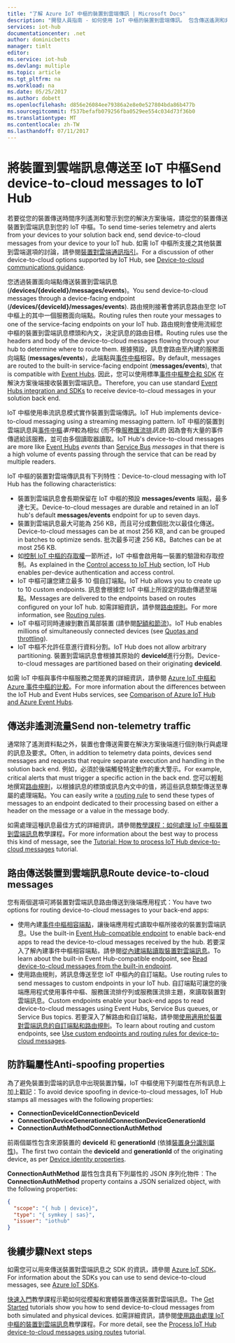 ```yaml
---
title: "了解 Azure IoT 中樞的裝置到雲端傳訊 | Microsoft Docs"
description: "開發人員指南 - 如何使用 IoT 中樞的裝置到雲端傳訊。 包含傳送遙測和非遙測資料，以及使用路由來傳遞訊息的相關資訊。"
services: iot-hub
documentationcenter: .net
author: dominicbetts
manager: timlt
editor: 
ms.service: iot-hub
ms.devlang: multiple
ms.topic: article
ms.tgt_pltfrm: na
ms.workload: na
ms.date: 05/25/2017
ms.author: dobett
ms.openlocfilehash: d856e26084ee79386a2e8e0e527804bda86b477b
ms.sourcegitcommit: f537befafb079256fba0529ee554c034d73f36b0
ms.translationtype: MT
ms.contentlocale: zh-TW
ms.lasthandoff: 07/11/2017
---
```

# <a name="send-device-to-cloud-messages-to-iot-hub"></a><span data-ttu-id="a4158-104">將裝置到雲端訊息傳送至 IoT 中樞</span><span class="sxs-lookup"><span data-stu-id="a4158-104">Send device-to-cloud messages to IoT Hub</span></span>

<span data-ttu-id="a4158-105">若要從您的裝置傳送時間序列遙測和警示到您的解決方案後端，請從您的裝置傳送裝置到雲端訊息到您的 IoT 中樞。</span><span class="sxs-lookup"><span data-stu-id="a4158-105">To send time-series telemetry and alerts from your devices to your solution back end, send device-to-cloud messages from your device to your IoT hub.</span></span> <span data-ttu-id="a4158-106">如需 IoT 中樞所支援之其他裝置到雲端選項的討論，請參閱[裝置對雲端通訊指引][lnk-d2c-guidance]。</span><span class="sxs-lookup"><span data-stu-id="a4158-106">For a discussion of other device-to-cloud options supported by IoT Hub, see [Device-to-cloud communications guidance][lnk-d2c-guidance].</span></span>

<span data-ttu-id="a4158-107">您透過裝置面向端點傳送裝置到雲端訊息 (**/devices/{deviceId}/messages/events**)。</span><span class="sxs-lookup"><span data-stu-id="a4158-107">You send device-to-cloud messages through a device-facing endpoint (**/devices/{deviceId}/messages/events**).</span></span> <span data-ttu-id="a4158-108">路由規則接著會將訊息路由至您 IoT 中樞上的其中一個服務面向端點。</span><span class="sxs-lookup"><span data-stu-id="a4158-108">Routing rules then route your messages to one of the service-facing endpoints on your IoT hub.</span></span> <span data-ttu-id="a4158-109">路由規則會使用流經您中樞的裝置到雲端訊息標頭和內文，決定訊息的路由目標。</span><span class="sxs-lookup"><span data-stu-id="a4158-109">Routing rules use the headers and body of the device-to-cloud messages flowing through your hub to determine where to route them.</span></span> <span data-ttu-id="a4158-110">根據預設，訊息會路由至內建的服務面向端點 (**messages/events**)，此端點與[事件中樞][lnk-event-hubs]相容。</span><span class="sxs-lookup"><span data-stu-id="a4158-110">By default, messages are routed to the built-in service-facing endpoint (**messages/events**), that is compatible with [Event Hubs][lnk-event-hubs].</span></span> <span data-ttu-id="a4158-111">因此，您可以使用標準[事件中樞整合和 SDK][lnk-compatible-endpoint] 在解決方案後端接收裝置到雲端訊息。</span><span class="sxs-lookup"><span data-stu-id="a4158-111">Therefore, you can use standard [Event Hubs integration and SDKs][lnk-compatible-endpoint] to receive device-to-cloud messages in your solution back end.</span></span>

<span data-ttu-id="a4158-112">IoT 中樞使用串流訊息模式實作裝置到雲端傳訊。</span><span class="sxs-lookup"><span data-stu-id="a4158-112">IoT Hub implements device-to-cloud messaging using a streaming messaging pattern.</span></span> <span data-ttu-id="a4158-113">IoT 中樞的裝置到雲端訊息與[事件中樞][lnk-event-hubs]*事件*較為相似 (而不像[服務匯流排][lnk-servicebus]*訊息*) 因為會有大量的事件傳遞給該服務，並可由多個讀取器讀取。</span><span class="sxs-lookup"><span data-stu-id="a4158-113">IoT Hub's device-to-cloud messages are more like [Event Hubs][lnk-event-hubs] *events* than [Service Bus][lnk-servicebus] *messages* in that there is a high volume of events passing through the service that can be read by multiple readers.</span></span>

<span data-ttu-id="a4158-114">IoT 中樞的裝置對雲端傳訊具有下列特性：</span><span class="sxs-lookup"><span data-stu-id="a4158-114">Device-to-cloud messaging with IoT Hub has the following characteristics:</span></span>

* <span data-ttu-id="a4158-115">裝置到雲端訊息會長期保留在 IoT 中樞的預設 **messages/events** 端點，最多達七天。</span><span class="sxs-lookup"><span data-stu-id="a4158-115">Device-to-cloud messages are durable and retained in an IoT hub's default **messages/events** endpoint for up to seven days.</span></span>
* <span data-ttu-id="a4158-116">裝置到雲端訊息最大可能為 256 KB，而且可分成數個批次以最佳化傳送。</span><span class="sxs-lookup"><span data-stu-id="a4158-116">Device-to-cloud messages can be at most 256 KB, and can be grouped in batches to optimize sends.</span></span> <span data-ttu-id="a4158-117">批次最多可達 256 KB。</span><span class="sxs-lookup"><span data-stu-id="a4158-117">Batches can be at most 256 KB.</span></span>
* <span data-ttu-id="a4158-118">如[控制 IoT 中樞的存取權][lnk-devguide-security]一節所述，IoT 中樞會啟用每一裝置的驗證和存取控制。</span><span class="sxs-lookup"><span data-stu-id="a4158-118">As explained in the [Control access to IoT Hub][lnk-devguide-security] section, IoT Hub enables per-device authentication and access control.</span></span>
* <span data-ttu-id="a4158-119">IoT 中樞可讓您建立最多 10 個自訂端點。</span><span class="sxs-lookup"><span data-stu-id="a4158-119">IoT Hub allows you to create up to 10 custom endpoints.</span></span> <span data-ttu-id="a4158-120">訊息會根據您 IoT 中樞上所設定的路由傳遞至端點。</span><span class="sxs-lookup"><span data-stu-id="a4158-120">Messages are delivered to the endpoints based on routes configured on your IoT hub.</span></span> <span data-ttu-id="a4158-121">如需詳細資訊，請參閱[路由規則](#routing-rules)。</span><span class="sxs-lookup"><span data-stu-id="a4158-121">For more information, see [Routing rules](#routing-rules).</span></span>
* <span data-ttu-id="a4158-122">IoT 中樞可同時連線到數百萬部裝置 (請參閱[配額和節流][lnk-quotas])。</span><span class="sxs-lookup"><span data-stu-id="a4158-122">IoT Hub enables millions of simultaneously connected devices (see [Quotas and throttling][lnk-quotas]).</span></span>
* <span data-ttu-id="a4158-123">IoT 中樞不允許任意進行資料分割。</span><span class="sxs-lookup"><span data-stu-id="a4158-123">IoT Hub does not allow arbitrary partitioning.</span></span> <span data-ttu-id="a4158-124">裝置到雲端訊息會根據其原始的 **deviceId**進行分割。</span><span class="sxs-lookup"><span data-stu-id="a4158-124">Device-to-cloud messages are partitioned based on their originating **deviceId**.</span></span>

<span data-ttu-id="a4158-125">如需 IoT 中樞與事件中樞服務之間差異的詳細資訊，請參閱 [Azure IoT 中樞和 Azure 事件中樞的比較][lnk-comparison]。</span><span class="sxs-lookup"><span data-stu-id="a4158-125">For more information about the differences between the IoT Hub and Event Hubs services, see [Comparison of Azure IoT Hub and Azure Event Hubs][lnk-comparison].</span></span>

## <a name="send-non-telemetry-traffic"></a><span data-ttu-id="a4158-126">傳送非遙測流量</span><span class="sxs-lookup"><span data-stu-id="a4158-126">Send non-telemetry traffic</span></span>

<span data-ttu-id="a4158-127">通常除了遙測資料點之外，裝置也會傳送需要在解決方案後端進行個別執行與處理的訊息及要求。</span><span class="sxs-lookup"><span data-stu-id="a4158-127">Often, in addition to telemetry data points, devices send messages and requests that require separate execution and handling in the solution back end.</span></span> <span data-ttu-id="a4158-128">例如，必須於後端觸發特定動作的重大警示。</span><span class="sxs-lookup"><span data-stu-id="a4158-128">For example, critical alerts that must trigger a specific action in the back end.</span></span> <span data-ttu-id="a4158-129">您可以輕鬆地撰寫[路由規則][lnk-devguide-custom]，以根據訊息的標頭或訊息內文中的值，將這些訊息類型傳送至專屬的處理端點。</span><span class="sxs-lookup"><span data-stu-id="a4158-129">You can easily write a [routing rule][lnk-devguide-custom] to send these types of messages to an endpoint dedicated to their processing based on either a header on the message or a value in the message body.</span></span>

<span data-ttu-id="a4158-130">如需處理這種訊息最佳方式的詳細資訊，請參閱[教學課程：如何處理 IoT 中樞裝置到雲端訊息][lnk-d2c-tutorial]教學課程。</span><span class="sxs-lookup"><span data-stu-id="a4158-130">For more information about the best way to process this kind of message, see the [Tutorial: How to process IoT Hub device-to-cloud messages][lnk-d2c-tutorial] tutorial.</span></span>

## <a name="route-device-to-cloud-messages"></a><span data-ttu-id="a4158-131">路由傳送裝置到雲端訊息</span><span class="sxs-lookup"><span data-stu-id="a4158-131">Route device-to-cloud messages</span></span>

<span data-ttu-id="a4158-132">您有兩個選項可將裝置對雲端訊息路由傳送到後端應用程式：</span><span class="sxs-lookup"><span data-stu-id="a4158-132">You have two options for routing device-to-cloud messages to your back-end apps:</span></span>

* <span data-ttu-id="a4158-133">使用內建[事件中樞相容端點][lnk-compatible-endpoint]，讓後端應用程式讀取中樞所接收的裝置到雲端訊息。</span><span class="sxs-lookup"><span data-stu-id="a4158-133">Use the built-in [Event Hub-compatible endpoint][lnk-compatible-endpoint] to enable back-end apps to read the device-to-cloud messages received by the hub.</span></span> <span data-ttu-id="a4158-134">若要深入了解內建事件中樞相容端點，請參閱[從內建端點讀取裝置對雲端訊息][lnk-devguide-builtin]。</span><span class="sxs-lookup"><span data-stu-id="a4158-134">To learn about the built-in Event Hub-compatible endpoint, see [Read device-to-cloud messages from the built-in endpoint][lnk-devguide-builtin].</span></span>
* <span data-ttu-id="a4158-135">使用路由規則，將訊息傳送至您 IoT 中樞內的自訂端點。</span><span class="sxs-lookup"><span data-stu-id="a4158-135">Use routing rules to send messages to custom endpoints in your IoT hub.</span></span> <span data-ttu-id="a4158-136">自訂端點可讓您的後端應用程式使用事件中樞、服務匯流排佇列或服務匯流排主題，來讀取裝置對雲端訊息。</span><span class="sxs-lookup"><span data-stu-id="a4158-136">Custom endpoints enable your back-end apps to read device-to-cloud messages using Event Hubs, Service Bus queues, or Service Bus topics.</span></span> <span data-ttu-id="a4158-137">若要深入了解路由和自訂端點，請參閱[使用適用於裝置對雲端訊息的自訂端點和路由規則][lnk-devguide-custom]。</span><span class="sxs-lookup"><span data-stu-id="a4158-137">To learn about routing and custom endpoints, see [Use custom endpoints and routing rules for device-to-cloud messages][lnk-devguide-custom].</span></span>

## <a name="anti-spoofing-properties"></a><span data-ttu-id="a4158-138">防詐騙屬性</span><span class="sxs-lookup"><span data-stu-id="a4158-138">Anti-spoofing properties</span></span>

<span data-ttu-id="a4158-139">為了避免裝置到雲端的訊息中出現裝置詐騙，IoT 中樞使用下列屬性在所有訊息上加上戳記：</span><span class="sxs-lookup"><span data-stu-id="a4158-139">To avoid device spoofing in device-to-cloud messages, IoT Hub stamps all messages with the following properties:</span></span>

* <span data-ttu-id="a4158-140">**ConnectionDeviceId**</span><span class="sxs-lookup"><span data-stu-id="a4158-140">**ConnectionDeviceId**</span></span>
* <span data-ttu-id="a4158-141">**ConnectionDeviceGenerationId**</span><span class="sxs-lookup"><span data-stu-id="a4158-141">**ConnectionDeviceGenerationId**</span></span>
* <span data-ttu-id="a4158-142">**ConnectionAuthMethod**</span><span class="sxs-lookup"><span data-stu-id="a4158-142">**ConnectionAuthMethod**</span></span>

<span data-ttu-id="a4158-143">前兩個屬性包含來源裝置的 **deviceId** 和 **generationId** (依據[裝置身分識別屬性][lnk-device-properties])。</span><span class="sxs-lookup"><span data-stu-id="a4158-143">The first two contain the **deviceId** and **generationId** of the originating device, as per [Device identity properties][lnk-device-properties].</span></span>

<span data-ttu-id="a4158-144">**ConnectionAuthMethod** 屬性包含具有下列屬性的 JSON 序列化物件︰</span><span class="sxs-lookup"><span data-stu-id="a4158-144">The **ConnectionAuthMethod** property contains a JSON serialized object, with the following properties:</span></span>

```json
{
  "scope": "{ hub | device}",
  "type": "{ symkey | sas}",
  "issuer": "iothub"
}
```

## <a name="next-steps"></a><span data-ttu-id="a4158-145">後續步驟</span><span class="sxs-lookup"><span data-stu-id="a4158-145">Next steps</span></span>

<span data-ttu-id="a4158-146">如需您可以用來傳送裝置對雲端訊息之 SDK 的資訊，請參閱 [Azure IoT SDK][lnk-sdks]。</span><span class="sxs-lookup"><span data-stu-id="a4158-146">For information about the SDKs you can use to send device-to-cloud messages, see [Azure IoT SDKs][lnk-sdks].</span></span>

<span data-ttu-id="a4158-147">[快速入門][lnk-get-started]教學課程示範如何從模擬和實體裝置傳送裝置對雲端訊息。</span><span class="sxs-lookup"><span data-stu-id="a4158-147">The [Get Started][lnk-get-started] tutorials show you how to send device-to-cloud messages from both simulated and physical devices.</span></span> <span data-ttu-id="a4158-148">如需詳細資訊，請參閱[使用路由處理 IoT 中樞的裝置到雲端訊息][lnk-d2c-tutorial]教學課程。</span><span class="sxs-lookup"><span data-stu-id="a4158-148">For more detail, see the [Process IoT Hub device-to-cloud messages using routes][lnk-d2c-tutorial] tutorial.</span></span>

[lnk-devguide-builtin]: iot-hub-devguide-messages-read-builtin.md
[lnk-devguide-custom]: iot-hub-devguide-messages-read-custom.md
[lnk-comparison]: iot-hub-compare-event-hubs.md
[lnk-d2c-guidance]: iot-hub-devguide-d2c-guidance.md
[lnk-get-started]: iot-hub-get-started.md

[lnk-event-hubs]: http://azure.microsoft.com/documentation/services/event-hubs/
[lnk-servicebus]: http://azure.microsoft.com/documentation/services/service-bus/
[lnk-quotas]: iot-hub-devguide-quotas-throttling.md
[lnk-sdks]: iot-hub-devguide-sdks.md
[lnk-compatible-endpoint]: iot-hub-devguide-messages-read-builtin.md
[lnk-device-properties]: iot-hub-devguide-identity-registry.md#device-identity-properties
[lnk-devguide-security]: iot-hub-devguide-security.md
[lnk-d2c-tutorial]: iot-hub-csharp-csharp-process-d2c.md
